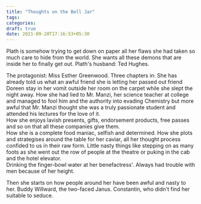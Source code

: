 ```yaml
---
title: "Thoughts on the Bell Jar"
tags:
categories: 
draft: true
date: 2021-09-20T17:16:53+05:30
---
```



Plath is somehow trying to get down on paper all her flaws she had taken so much care to hide from the world. She wants all these demons that are inside her to finally get out. Plath's husband: Ted Hughes.  
  
The protagonist: Miss Esther Greenwood.
Three chapters in: She has already told us what an awful friend she is letting her passed out friend Doreen stay in her vomit outside her room on the carpet while she slept the night away. How she had lied to Mr. Manzi, her science teacher at college and managed to fool him and the authority into evading Chemistry but more awful that Mr. Manzi thought she was a truly passionate student and attended his lectures for the love of it.  
How she enjoys lavish presents, gifts, endorsement products, free passes and so on that all these companies give them.  
How she is a complete food maniac, selfish and determined. How she plots and strategises around the table for her caviar, all her thought process confided to us in their raw form. 
Little nasty things like stepping on as many foots as she went out the row of people at the theatre or puking in the cab and the hotel elevator.  
Drinking the finger-bowl water at her benefactress'.
Always had trouble with men because of her height.

Then she starts on how people around her have been awful and nasty to her. 
Buddy Willward, the two-faced Janus.
Constantin, who didn't find her suitable to seduce.  

